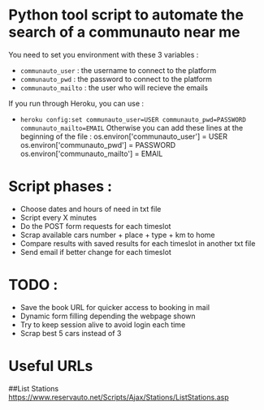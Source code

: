 # Python tool script to automate the search of a communauto near me

You need to set you environment with these 3 variables :
- <code>communauto_user</code> : the username to connect to the platform
- <code>communauto_pwd</code> : the password to connect to the platform
- <code>communauto_mailto</code> : the user who will recieve the emails

If you run through Heroku, you can use : 
- <code>heroku config:set communauto_user=USER communauto_pwd=PASSWORD communauto_mailto=EMAIL</code>
Otherwise you can add these lines at the beginning of the file : 
os.environ['communauto_user'] = USER
os.environ['communauto_pwd'] = PASSWORD
os.environ['communauto_mailto'] = EMAIL

# Script phases : 
- Choose dates and hours of need in txt file
- Script every X minutes
- Do the POST form requests for each timeslot
- Scrap available cars number + place + type + km to home
- Compare results with saved results for each timeslot in another txt file
- Send email if better change for each timeslot

# TODO : 
- Save the book URL for quicker access to booking in mail
- Dynamic form filling depending the webpage shown
- Try to keep session alive to avoid login each time
- Scrap best 5 cars instead of 3

# Useful URLs

##List Stations
https://www.reservauto.net/Scripts/Ajax/Stations/ListStations.asp

